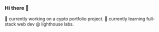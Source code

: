 ### Hi there 👋

🔭 currently working on a cypto portfolio project.
🌱 currently learning full-stack web dev @ lighthouse labs.

<!--
**dantan123/dantan123** is a ✨ _special_ ✨ repository because its `README.md` (this file) appears on your GitHub profile.

Here are some ideas to get you started:
- 🤔 I’m looking for help with ...
- 💬 Ask me about ...
- 📫 How to reach me: ...
- 😄 Pronouns: ...
- 👯 looking to explore and collaborate on fun open-source projects.
- ⚡ Fun fact: hitchhiked in the uk!
-->
